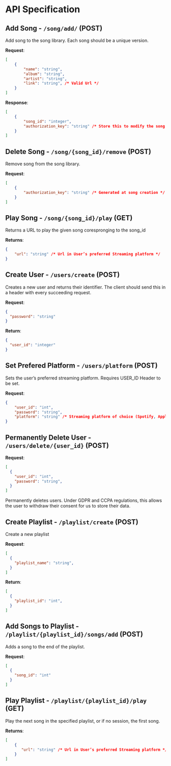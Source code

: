 # API Specification
## Add Song - `/song/add/` (POST)

Add song to the song library. Each song should be a unique version.

**Request**:

```json
[
    {
        "name": "string",
        "album": "string",
        "artist": "string",
        "link": "string", /* Valid Url */
    }
]
```

**Response**:

```json
[
    {
        "song_id": "integer",
        "authorization_key": "string" /* Store this to modify the song later */
    }
]
```
## Delete Song - `/song/{song_id}/remove` (POST)

Remove song from the song library.

**Request**:

```json
[
    {
        "authorization_key": "string" /* Generated at song creation */
    }
]
```
## Play Song - `/song/{song_id}/play` (GET)

Returns a URL to play the given song corespronging to the song_id

**Returns**:

```json
{
    "url": "string" /* Url in User’s preferred Streaming platform */
}
``` 

## Create User - `/users/create` (POST)

Creates a new user and returns their identifier. The client should send this in a header with every succeeding request.

**Request**:

```json
{
  "password": "string"
}
```

**Return**:

```json
{
  "user_id": "integer"
}
```


## Set Prefered Platform - `/users/platform` (POST)

Sets the user’s preferred streaming platform. Requires USER_ID Header to be set.

**Request**:

```json
{
    "user_id": "int",
    "password": "string",
    "platform": "string" /* Streaming platform of choice (Spotify, Apple, etc.) */
}
```

## Permanently Delete User - `/users/delete/{user_id}` (POST)
**Request**:

```json
[
  {
    "user_id": "int",
    "password": "string",
  }
]
```

Permanently deletes users. Under GDPR and CCPA regulations, this allows the user to withdraw their consent for us to store their data.

## Create Playlist - `/playlist/create` (POST)

Create a new playlist

**Request**:

```json
[
  {
    "playlist_name": "string",
  }
]
```
**Return**:

```json
[
  {
    "playlist_id": "int",
  }
]
```

## Add Songs to Playlist - `/playlist/{playlist_id}/songs/add` (POST)

Adds a song to the end of the playlist.

**Request**:

```json
[
  {
    "song_id": "int"
  }
]
```


## Play Playlist - `/playlist/{playlist_id}/play` (GET)

Play the next song in the specified playlist, or if no session, the first song.

**Returns**:

```json
[
    {
       "url": "string" /* Url in User’s preferred Streaming platform */
    }
]
```

